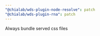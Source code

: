 ```yaml
---
"@chialab/wds-plugin-node-resolve": patch
"@chialab/wds-plugin-rna": patch
---
```


Always bundle served css files
